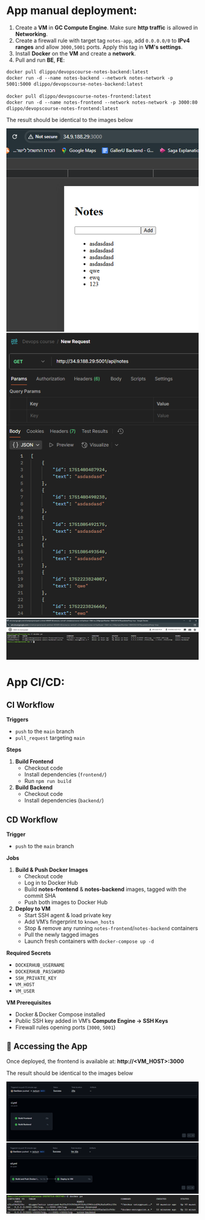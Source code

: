 # App manual deployment:

1. Create a **VM** in **GC Compute Engine**. Make sure **http traffic** is allowed in **Networking**.
2. Create a firewall rule with target tag `notes-app`, add `0.0.0.0/0` to **IPv4 ranges** and allow `3000,5001` ports. Apply this tag in **VM's settings**.
3. Install **Docker** on the **VM** and create a **network**.
4. Pull and run **BE**, **FE**:

```
docker pull dlippo/devopscourse-notes-backend:latest
docker run -d --name notes-backend --network notes-network -p 5001:5000 dlippo/devopscourse-notes-backend:latest

docker pull dlippo/devopscourse-notes-frontend:latest
docker run -d --name notes-frontend --network notes-network -p 3000:80 dlippo/devopscourse-notes-frontend:latest
```

The result should be identical to the images below

![alt text](image.png)
![alt text](image-1.png)
![alt text](image-2.png)

# App CI/CD:

## CI Workflow

**Triggers**

- `push` to the `main` branch
- `pull_request` targeting `main`

**Steps**

1. **Build Frontend**
   - Checkout code
   - Install dependencies (`frontend/`)
   - Run `npm run build`
2. **Build Backend**
   - Checkout code
   - Install dependencies (`backend/`)

## CD Workflow

**Trigger**

- `push` to the `main` branch

**Jobs**

1. **Build & Push Docker Images**
   - Checkout code
   - Log in to Docker Hub
   - Build **notes-frontend** & **notes-backend** images, tagged with the commit SHA
   - Push both images to Docker Hub
2. **Deploy to VM**
   - Start SSH agent & load private key
   - Add VM’s fingerprint to `known_hosts`
   - Stop & remove any running `notes-frontend`/`notes-backend` containers
   - Pull the newly tagged images
   - Launch fresh containers with `docker-compose up -d`

**Required Secrets**

- `DOCKERHUB_USERNAME`
- `DOCKERHUB_PASSWORD`
- `SSH_PRIVATE_KEY`
- `VM_HOST`
- `VM_USER`

**VM Prerequisites**

- Docker & Docker Compose installed
- Public SSH key added in VM’s **Compute Engine → SSH Keys**
- Firewall rules opening ports (`3000`, `5001`)

## 🔗 Accessing the App

Once deployed, the frontend is available at: **http://<VM_HOST>:3000**

The result should be identical to the images below

![alt text](image-3.png)
![alt text](image-4.png)
![alt text](image-5.png)
